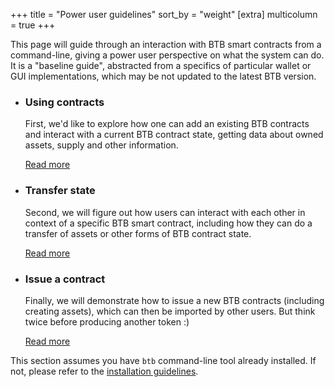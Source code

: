 +++
title = "Power user guidelines"
sort_by = "weight"
[extra]
multicolumn = true
+++

This page will guide through an interaction with BTB smart contracts from
a command-line, giving a power user perspective on what the system can do.
It is a "baseline guide", abstracted from a specifics of particular wallet
or GUI implementations, which may be not updated to the latest BTB version.

* ### Using contracts

    First, we'd like to explore how one can add an existing BTB contracts and
    interact with a current BTB contract state, getting data about owned
    assets, supply and other information.

    <a href="#contract" class="button button-secondary">Read more</a>

* ### Transfer state

    Second, we will figure out how users can interact with each other in context
    of a specific BTB smart contract, including how they can do a transfer of
    assets or other forms of BTB contract state.

    <a href="#transfer" class="button button-secondary">Read more</a>

* ### Issue a contract

    Finally, we will demonstrate how to issue a new BTB contracts (including
    creating assets), which can then be imported by other users. But think twice
    before producing another token :)

    <a href="#issue" class="button button-secondary">Read more</a>

This section assumes you have `btb` command-line tool already installed.
If not, please refer to the [installation guidelines](/install#cmd).
